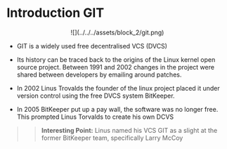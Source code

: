 # Introduction GIT

<center>
![](../../../assets/block_2/git.png)

</center>

- GIT is a widely used free decentralised VCS (DVCS)


-  Its history can be traced back to the origins of the Linux kernel open source project. Between 1991 and 2002 changes in the project were shared between developers by emailing around patches. 

- In 2002 Linus Trovalds the founder of the linux project placed it under version control using the  free DVCS system BitKeeper.

- In 2005 BitKeeper put up a pay wall, the software was no longer free. This prompted Linus Torvalds to create his own DCVS

>> **Interesting Point:** Linus named his VCS GIT as a slight at the former BitKeeper team, specifically Larry McCoy